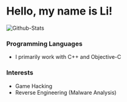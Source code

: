 # Hello, my name is Li!

![Github-Stats](https://github-readme-stats.vercel.app/api?username=ARK-Mercenary&show_icons=true&locale=en&theme=tokyonight)

<!--- - I'm an aspiring pentester with a focus on cybersecurity -->

### Programming Languages

- I primarily work with C++ and Objective-C

### Interests

- Game Hacking
- Reverse Engineering (Malware Analysis)

<!---
![Github-Langs](https://github-readme-stats.vercel.app/api/top-langs/?username=ARK-Mercenary&theme=tokyonight)
![Github-Stats](https://github-readme-stats.vercel.app/api?username=ARK-Mercenary&show_icons=true&locale=en&theme=tokyonight)
-->
